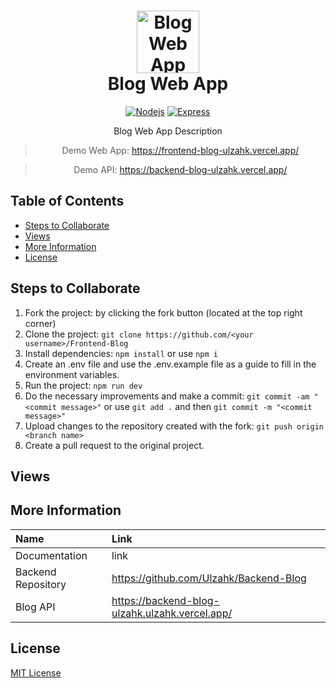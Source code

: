 <h1 align="center">
    <img alt="Blog Web App" src="https://www.iconsdb.com/icons/preview/color/D0A85C/google-blog-search-xxl.png" width="100">
  <br>Blog Web App<br>
</h1>
<p align="center"><p>

<div align="center">

  [![Nodejs](https://img.shields.io/badge/-React.js-282c34?style=flat&logo=React)](https://reactjs.org/)
  [![Express](https://img.shields.io/badge/-Sass-F2F2F2?style=flat&logo=Sass)](https://sass-lang.com//)
</div>
<p align="center">Blog Web App Description</p>

<div align="center">

> Demo Web App: https://frontend-blog-ulzahk.vercel.app/
</div>
<div align="center">

> Demo API: https://backend-blog-ulzahk.vercel.app/
</div>




## Table of Contents
- [Steps to Collaborate](#steps-to-collaborate)
- [Views](#views)
- [More Information](#more-information)
- [License](#license)

## Steps to Collaborate

1. Fork the project: by clicking the fork button (located at the top right corner)
2. Clone the project: `git clone https://github.com/<your username>/Frontend-Blog`
3. Install dependencies: `npm install` or use `npm i`
4. Create an .env file and use the .env.example file as a guide to fill in the environment variables.
5. Run the project: `npm run dev`
6. Do the necessary improvements and make a commit: `git commit -am "<commit message>"` or use `git add .` and then `git commit -m "<commit message>"`
7. Upload changes to the repository created with the fork: `git push origin <branch name>`
8. Create a pull request to the original project.

## Views

## More Information

| Name                      | Link                                                                          |
| :-------------------------| :---------------------------------------------------------------------------- |
| Documentation             | link |
| Backend  Repository       | https://github.com/Ulzahk/Backend-Blog                     |
| Blog API                  | https://backend-blog-ulzahk.ulzahk.vercel.app/                                         |

## License

[MIT License](https://github.com/Ulzahk/Frontend-Blog/blob/main/LICENSE)
